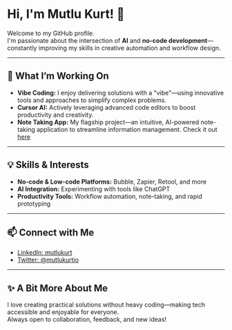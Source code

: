 # Hi, I'm Mutlu Kurt! 👋

Welcome to my GitHub profile.  
I'm passionate about the intersection of **AI** and **no-code development**—constantly improving my skills in creative automation and workflow design.

---

## 🚀 What I’m Working On

- **Vibe Coding:** I enjoy delivering solutions with a "vibe"—using innovative tools and approaches to simplify complex problems.
- **Cursor AI:** Actively leveraging advanced code editors to boost productivity and creativity.
- **Note Taking App:** My flagship project—an intuitive, AI-powered note-taking application to streamline information management. Check it out [here](https://github.com/mutlukurt/Note-taking-app) <!-- Add your repo link here -->

---

## 💡 Skills & Interests

- **No-code & Low-code Platforms:** Bubble, Zapier, Retool, and more
- **AI Integration:** Experimenting with tools like ChatGPT
- **Productivity Tools:** Workflow automation, note-taking, and rapid prototyping

---

## 📫 Connect with Me

- [LinkedIn: mutlukurt](https://www.linkedin.com/in/mutlukurt)
- [Twitter: @mutlukurtio](https://twitter.com/mutlukurtio)

---

## ✨ A Bit More About Me

I love creating practical solutions without heavy coding—making tech accessible and enjoyable for everyone.  
Always open to collaboration, feedback, and new ideas!
